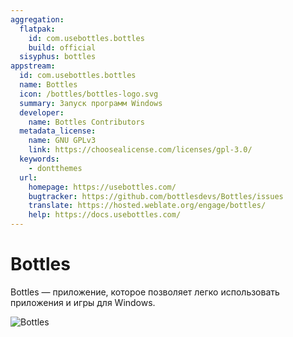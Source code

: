 ```yaml
---
aggregation:
  flatpak:
    id: com.usebottles.bottles
    build: official
  sisyphus: bottles
appstream:
  id: com.usebottles.bottles
  name: Bottles
  icon: /bottles/bottles-logo.svg
  summary: Запуск программ Windows
  developer:
    name: Bottles Contributors
  metadata_license:
    name: GNU GPLv3
    link: https://choosealicense.com/licenses/gpl-3.0/
  keywords:
    - dontthemes
  url:
    homepage: https://usebottles.com/
    bugtracker: https://github.com/bottlesdevs/Bottles/issues
    translate: https://hosted.weblate.org/engage/bottles/
    help: https://docs.usebottles.com/
---
```


# Bottles

Bottles — приложение, которое позволяет легко использовать приложения и игры для Windows.

![Bottles](/bottles/bottles-1.png)

<!--@include: @apps/_parts/install/content-repo.md-->
<!--@include: @apps/_parts/install/content-flatpak.md-->

